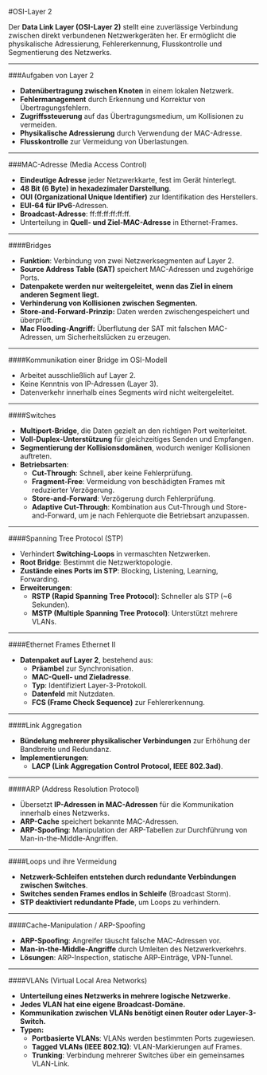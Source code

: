 #OSI-Layer 2

Der **Data Link Layer (OSI-Layer 2)** stellt eine zuverlässige Verbindung zwischen direkt verbundenen Netzwerkgeräten her. Er ermöglicht die physikalische Adressierung, Fehlererkennung, Flusskontrolle und Segmentierung des Netzwerks.

---

###Aufgaben von Layer 2
- **Datenübertragung zwischen Knoten** in einem lokalen Netzwerk.
- **Fehlermanagement** durch Erkennung und Korrektur von Übertragungsfehlern.
- **Zugriffssteuerung** auf das Übertragungsmedium, um Kollisionen zu vermeiden.
- **Physikalische Adressierung** durch Verwendung der MAC-Adresse.
- **Flusskontrolle** zur Vermeidung von Überlastungen.

---

###MAC-Adresse (Media Access Control)
- **Eindeutige Adresse** jeder Netzwerkkarte, fest im Gerät hinterlegt.
- **48 Bit (6 Byte) in hexadezimaler Darstellung**.
- **OUI (Organizational Unique Identifier)** zur Identifikation des Herstellers.
- **EUI-64 für IPv6**-Adressen.
- **Broadcast-Adresse**: ff:ff:ff:ff:ff:ff.
- Unterteilung in **Quell- und Ziel-MAC-Adresse** in Ethernet-Frames.

---

####Bridges
- **Funktion**: Verbindung von zwei Netzwerksegmenten auf Layer 2.
- **Source Address Table (SAT)** speichert MAC-Adressen und zugehörige Ports.
- **Datenpakete werden nur weitergeleitet, wenn das Ziel in einem anderen Segment liegt.**
- **Verhinderung von Kollisionen zwischen Segmenten.**
- **Store-and-Forward-Prinzip:** Daten werden zwischengespeichert und überprüft.
- **Mac Flooding-Angriff:** Überflutung der SAT mit falschen MAC-Adressen, um Sicherheitslücken zu erzeugen.

---

####Kommunikation einer Bridge im OSI-Modell
- Arbeitet ausschließlich auf Layer 2.
- Keine Kenntnis von IP-Adressen (Layer 3).
- Datenverkehr innerhalb eines Segments wird nicht weitergeleitet.

---

####Switches
- **Multiport-Bridge**, die Daten gezielt an den richtigen Port weiterleitet.
- **Voll-Duplex-Unterstützung** für gleichzeitiges Senden und Empfangen.
- **Segmentierung der Kollisionsdomänen**, wodurch weniger Kollisionen auftreten.
- **Betriebsarten**:   
  - **Cut-Through**: Schnell, aber keine Fehlerprüfung.  
  - **Fragment-Free**: Vermeidung von beschädigten Frames mit reduzierter Verzögerung.  
  - **Store-and-Forward**: Verzögerung durch Fehlerprüfung.  
  - **Adaptive Cut-Through**: Kombination aus Cut-Through und Store-and-Forward, um je nach Fehlerquote die Betriebsart anzupassen.  

---

####Spanning Tree Protocol (STP)
- Verhindert **Switching-Loops** in vermaschten Netzwerken.  
- **Root Bridge**: Bestimmt die Netzwerktopologie.  
- **Zustände eines Ports im STP**: Blocking, Listening, Learning, Forwarding.  
- **Erweiterungen**:  
  - **RSTP (Rapid Spanning Tree Protocol)**: Schneller als STP (~6 Sekunden).    
  - **MSTP (Multiple Spanning Tree Protocol)**: Unterstützt mehrere VLANs.  

---

####Ethernet Frames Ethernet II
- **Datenpaket auf Layer 2**, bestehend aus:   
  - **Präambel** zur Synchronisation.    
  - **MAC-Quell- und Zieladresse**.  
  - **Typ**: Identifiziert Layer-3-Protokoll.    
  - **Datenfeld** mit Nutzdaten.  
  - **FCS (Frame Check Sequence)** zur Fehlererkennung.  

---

####Link Aggregation
- **Bündelung mehrerer physikalischer Verbindungen** zur Erhöhung der Bandbreite und Redundanz.
- **Implementierungen**:  
  - **LACP (Link Aggregation Control Protocol, IEEE 802.3ad)**.  
---

####ARP (Address Resolution Protocol)
- Übersetzt **IP-Adressen in MAC-Adressen** für die Kommunikation innerhalb eines Netzwerks.
- **ARP-Cache** speichert bekannte MAC-Adressen.
- **ARP-Spoofing**: Manipulation der ARP-Tabellen zur Durchführung von Man-in-the-Middle-Angriffen.

---

####Loops und ihre Vermeidung
- **Netzwerk-Schleifen entstehen durch redundante Verbindungen zwischen Switches**.
- **Switches senden Frames endlos in Schleife** (Broadcast Storm).
- **STP deaktiviert redundante Pfade**, um Loops zu verhindern.

---

####Cache-Manipulation / ARP-Spoofing
- **ARP-Spoofing**: Angreifer täuscht falsche MAC-Adressen vor.
- **Man-in-the-Middle-Angriffe** durch Umleiten des Netzwerkverkehrs.
- **Lösungen**: ARP-Inspection, statische ARP-Einträge, VPN-Tunnel.

---

####VLANs (Virtual Local Area Networks)
- **Unterteilung eines Netzwerks in mehrere logische Netzwerke.**
- **Jedes VLAN hat eine eigene Broadcast-Domäne.**
- **Kommunikation zwischen VLANs benötigt einen Router oder Layer-3-Switch.**
- **Typen:**  
  - **Portbasierte VLANs**: VLANs werden bestimmten Ports zugewiesen.  
  - **Tagged VLANs (IEEE 802.1Q)**: VLAN-Markierungen auf Frames.  
  - **Trunking**: Verbindung mehrerer Switches über ein gemeinsames VLAN-Link.  


